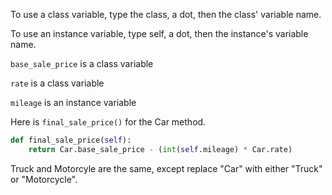 <!--title={final_sale_price()}-->

<!--badges={Python:37,Software Engineering:6}-->

<!--concepts={Instance Variable vs. Class Variable, Class Variable}-->

To use a class variable, type the class, a dot, then the class' variable name.

To use an instance variable, type self, a dot, then the instance's variable name.



`base_sale_price` is a class variable

`rate` is a class variable

`mileage` is an instance variable



Here is `final_sale_price()` for the Car method.

```python
def final_sale_price(self):
    return Car.base_sale_price - (int(self.mileage) * Car.rate)
```

Truck and Motorcyle are the same, except replace "Car" with either "Truck" or "Motorcycle".